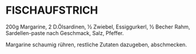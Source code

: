# FISCHAUFSTRICH

200g Margarine, 2 D.Ölsardinen, ½ Zwiebel, Essiggurkerl, ½ Becher Rahm,
Sardellen-paste nach Geschmack, Salz, Pfeffer.

Margarine schaumig rühren, restliche Zutaten dazugeben, abschmecken.

